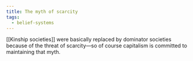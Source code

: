 ```yaml
---
title: The myth of scarcity
tags:
  - belief-systems
---
```


[[Kinship societies]] were basically replaced by dominator societies because of the threat of scarcity—so of course capitalism is committed to maintaining that myth.